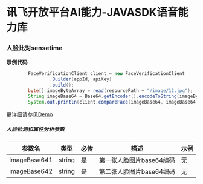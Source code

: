 # 讯飞开放平台AI能力-JAVASDK语音能力库

### 人脸比对sensetime

**示例代码**
```java
        FaceVerificationClient client = new FaceVerificationClient
                .Builder(appId, apiKey)
                .build();
        byte[] imageByteArray = read(resourcePath + "/image/12.jpg");
        String imageBase64 = Base64.getEncoder().encodeToString(imageByteArray);
        System.out.println(client.compareFace(imageBase64, imageBase64));
```

更详细请参见[Demo](https://github.com/iFLYTEK-OP/websdk-java-demo/blob/main/src/main/java/cn/xfyun/demo/FaceVerificationClientApp.java)

##### 人脸检测和属性分析参数
|参数名|类型|必传|描述|示例|
|---|---|---|---|---|
|imageBase641|string|是|第一张人脸图片base64编码|无|
|imageBase642|string|是|第二张人脸图片base64编码|无|
